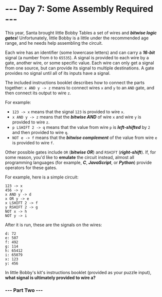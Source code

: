 # --- Day 7: Some Assembly Required ---

This year, Santa brought little Bobby Tables a set of wires and **_bitwise logic gates_**! Unfortunately, little Bobby is a little under the recommended age range, and he needs help assembling the circuit.

Each wire has an identifier (some lowercase letters) and can carry a **_16-bit_** signal (a number from `0` to `65535`). A signal is provided to each wire by a gate, another wire, or some specific value. Each wire can only get a signal from one source, but can provide its signal to multiple destinations. A gate provides no signal until all of its inputs have a signal.

The included instructions booklet describes how to connect the parts together: `x AND y -> z` means to connect wires `x` and `y` to an `AND` gate, and then connect its output to wire `z`.

For example:

  - `123 -> x` means that the signal `123` is provided to wire `x`.
  - `x AND y -> z` means that the **_bitwise AND_** of wire `x` and wire `y` is provided to wire `z`.
  - `p LSHIFT 2 -> q` means that the value from wire `p` is **_left-shifted_** by `2` and then provided to wire `q`.
  - `NOT e -> f` means that the **_bitwise complement_** of the value from wire `e` is provided to wire `f`.

Other possible gates include `OR` (**_bitwise OR_**) and `RSHIFT` (**_right-shift_**). If, for some reason, you'd like to **emulate** the circuit instead, almost all programming languages (for example, **_C_**, **_JavaScript_**, or **_Python_**) provide operators for these gates.

For example, here is a simple circuit:

```
123 -> x
456 -> y
x AND y -> d
x OR y -> e
x LSHIFT 2 -> f
y RSHIFT 2 -> g
NOT x -> h
NOT y -> i
```

After it is run, these are the signals on the wires:

```
d: 72
e: 507
f: 492
g: 114
h: 65412
i: 65079
x: 123
y: 456
```

In little Bobby's kit's instructions booklet (provided as your puzzle input), **what signal is ultimately provided to wire a?**

### --- Part Two ---

